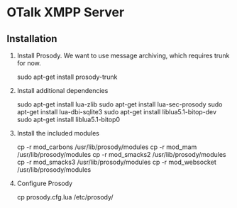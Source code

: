 # OTalk XMPP Server

## Installation

1. Install Prosody. We want to use message archiving, which requires trunk for now.

    sudo apt-get install prosody-trunk

2. Install additional dependencies

    sudo apt-get install lua-zlib
    sudo apt-get install lua-sec-prosody
    sudo apt-get install lua-dbi-sqlite3
    sudo apt-get install liblua5.1-bitop-dev
    sudo apt-get install liblua5.1-bitop0 

3. Install the included modules

    cp -r mod_carbons /usr/lib/prosody/modules
    cp -r mod_mam /usr/lib/prosody/modules
    cp -r mod_smacks2 /usr/lib/prosody/modules
    cp -r mod_smacks3 /usr/lib/prosody/modules
    cp -r mod_websocket /usr/lib/prosody/modules

4. Configure Prosody

    cp prosody.cfg.lua /etc/prosody/
